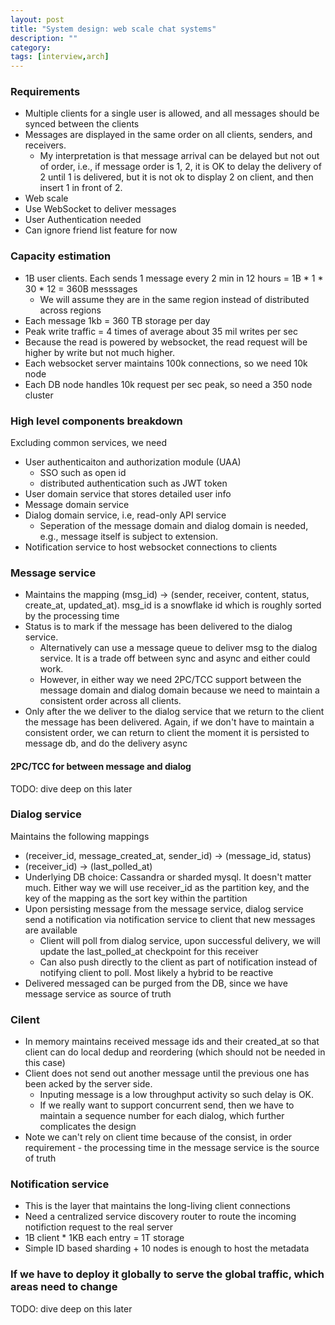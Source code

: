 ```yaml
---
layout: post
title: "System design: web scale chat systems" 
description: ""
category: 
tags: [interview,arch]
---
```


### Requirements

* Multiple clients for a single user is allowed, and all messages should be synced between the clients
* Messages are displayed in the same order on all clients, senders, and receivers.
  * My interpretation is that message arrival can be delayed but not out of order, i.e., if message order is 1, 2, it is OK to delay the delivery of 2 until 1 is delivered, but it is not ok to display 2 on client, and then insert 1 in front of 2.
* Web scale
* Use WebSocket to deliver messages
* User Authentication needed
* Can ignore friend list feature for now

### Capacity estimation

* 1B user clients. Each sends 1 message every 2 min in 12 hours = 1B * 1 * 30 * 12  = 360B messsages
  * We will assume they are in the same region instead of distributed across regions
* Each message 1kb = 360 TB storage per day 
* Peak write traffic = 4 times of average about 35 mil writes per sec 
* Because the read is powered by websocket, the read request will be higher by write but not much higher. 
* Each websocket server maintains 100k connections, so we need 10k node
* Each DB node handles 10k request per sec peak, so need a 350 node cluster


### High level components breakdown

Excluding common services, we need

* User authenticaiton and authorization module (UAA)
  * SSO such as open id
  * distributed authentication such as JWT token
* User domain service that stores detailed user info
* Message domain service
* Dialog domain service, i.e, read-only API service
  * Seperation of the message domain and dialog domain is needed, e.g., message itself is subject to extension.
* Notification service to host websocket connections to clients 

### Message service

* Maintains the mapping (msg_id) -> (sender, receiver, content, status, create_at, updated_at). msg_id is a snowflake id which is roughly sorted by the processing time
* Status is to mark if the message has been delivered to the dialog service. 
  * Alternatively can use a message queue to deliver msg to the dialog service. It is a trade off between sync and async and either could work.
  * However, in either way we need 2PC/TCC support between the message domain and dialog domain because we need to maintain a consistent order across all clients.
* Only after the we deliver to the dialog service that we return to the client the message has been delivered. Again, if we don't have to maintain a consistent order, we can return to client the moment it is persisted to message db, and do the delivery async

#### 2PC/TCC for between message and dialog

TODO: dive deep on this later
 
### Dialog service

Maintains the following mappings 
  * (receiver_id, message_created_at, sender_id) -> (message_id, status) 
  * (receiver_id)  -> (last_polled_at) 
  * Underlying DB choice: Cassandra or sharded mysql. It doesn't matter much. Either way we will use receiver_id as the partition key, and the key of the mapping as the sort key within the partition 
* Upon persisting message from the message service, dialog service send a notification via notification service to client that new messages are available
  * Client will poll from dialog service, upon successful delivery, we will update the last_polled_at checkpoint for this receiver
  * Can also push directly to the client as part of notification instead of notifying client to poll. Most likely a hybrid to be reactive
* Delivered messaged can be purged from the DB, since we have message service as source of truth

### Cilent

* In memory maintains received message ids and their created_at so that client can do local dedup and reordering (which should not be needed in this case)
* Client does not send out another message until the previous one has been acked by the server side. 
  * Inputing message is a low throughput activity so such delay is OK. 
  * If we really want to support concurrent send, then we have to maintain a sequence number for each dialog, which further complicates the design
* Note we can't rely on client time because of the consist, in order requirement - the processing time in the message service is the source of truth

### Notification service

* This is the layer that maintains the long-living client connections
* Need a centralized service discovery router to route the incoming notifiction request to the real server
 * 1B client * 1KB each entry = 1T storage
 * Simple ID based sharding + 10 nodes is enough to host the metadata

### If we have to deploy it globally to serve the global traffic, which areas need to change

TODO: dive deep on this later
